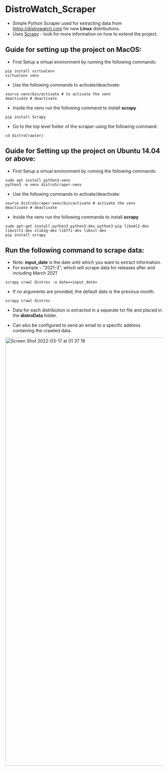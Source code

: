 # DistroWatch_Scraper

* Simple Python Scraper used for extracting data from https://distrowatch.com for new **Linux** distributions.
* Uses [Scrapy](https://docs.scrapy.org/en/latest/) - look for more information on how to extend the project.

## Guide for setting up the project on MacOS:
* First Setup a virtual environment by running the following commands:
```
pip install virtualenv
virtualenv venv
```
* Use the following commands to activate/deactivate:
```
source venv/bin/activate # to activate the venv
deactivate # deactivate
```

* Inside the venv run the following command to install **scrapy**
```
pip install Scrapy
```

* Go to the top level folder of the scraper using the following command:
```
cd distroCrawler/
```
## Guide for Setting up the project on Ubuntu 14.04 or above:
* First Setup a virtual environment by running the following commands:
```
sudo apt install python3-venv
python3 -m venv distroScraper-venv
```
* Use the following commands to activate/deactivate:
```
source distroScraper-venv/bin/activate # activate the venv
deactivate # deactivate
```
* Inside the venv run the following commands to install **scrapy**
```
sudo apt-get install python3 python3-dev python3-pip libxml2-dev libxslt1-dev zlib1g-dev libffi-dev libssl-dev
pip install scrapy
```

## Run the following command to scrape data:
* Note: **input_date** is the date until which you want to extract information.
* For example - "2021-3", which will scrape data for releases after and including March 2021
```
scrapy crawl distros -a date=<input_date> 
```
* If no arguments are provided, the default date is the previous month.
```
scrapy crawl distros 
```

* Data for each distribution is extracted in a separate txt file and placed in the **distroData** folder.

* Can also be configured to send an email to a specific address containing the crawled data. 

<img width="1361" alt="Screen Shot 2022-03-17 at 01 37 18" src="https://user-images.githubusercontent.com/72323426/158719348-d277d439-ef29-432e-94a3-5f119c0d2205.png">

